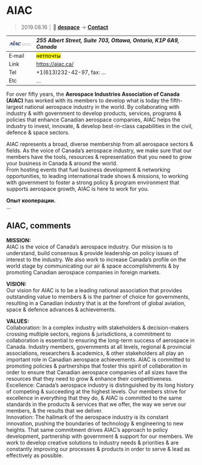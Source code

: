 # AIAC
> 2019.08.16 ┊ **🚀 [despace](index.md)** → **[Contact](contact.md)**

|[![](f/contact/a/aiac_logo1_thumb.jpg)](f/contact/a/aiac_logo1.png)|*255 Albert Street, Suite 703, Ottawa, Ontario, K1P 6A9, Canada*|
|:--|:--|
|E‑mail| <mark>нетпочты</mark> |
|Link| <https://aiac.ca/>  |
|Tel| +1(613)232-42-97, fax: … |
|Etc| … |

For over fifty years, the **Aerospace Industries Association of Canada (AIAC)** has worked with its members to develop what is today the fifth-largest national aerospace industry in the world. By collaborating with industry & with government to develop products, services, programs & policies that enhance Canadian aerospace companies, AIAC helps the industry to invest, innovate, & develop best-in-class capabilities in the civil, defence & space sectors.

AIAC represents a broad, diverse membership from all aerospace sectors & fields. As the voice of Canada’s aerospace industry, we make sure that our members have the tools, resources & representation that you need to grow your business in Canada & around the world.  
From hosting events that fuel business development & networking opportunities, to leading international trade shows & missions, to working with government to foster a strong policy & program environment that supports aerospace growth, AIAC is here to work for you.

**Опыт кооперации.**  
…


<p style="page-break-after:always"> </p>

## AIAC, comments

**MISSION:**  
AIAC is the voice of Canada’s aerospace industry. Our mission is to understand, build consensus & provide leadership on policy issues of interest to the industry. We also work to increase Canada’s profile on the world stage by communicating our air & space accomplishments & by promoting Canadian aerospace companies in foreign markets.

**VISION:**  
Our vision for AIAC is to be a leading national association that provides outstanding value to members & is the partner of choice for governments, resulting in a Canadian industry that is at the forefront of global aviation, space & defence advances & achievements.

**VALUES:**  
Collaboration: In a complex industry with stakeholders & decision-makers crossing multiple sectors, regions & jurisdictions, a commitment to collaboration is essential to ensuring the long-term success of aerospace in Canada. Industry members, governments at all levels, regional & provincial associations, researchers & academics, & other stakeholders all play an important role in Canadian aerospace achievements. AIAC is committed to promoting policies & partnerships that foster this spirit of collaboration in order to ensure that Canadian aerospace companies of all sizes have the resources that they need to grow & enhance their competitiveness.  
Excellence: Canada’s aerospace industry is distinguished by its long history of competing & succeeding at the highest levels. Our members strive for excellence in everything that they do, & AIAC is committed to the same standards in the products & services that we offer, the way we serve our members, & the results that we deliver.  
Innovation: The hallmark of the aerospace industry is its constant innovation, pushing the boundaries of technology & engineering to new heights. That same commitment drives AIAC’s approach to policy development, partnership with government & support for our members. We work to develop creative solutions to industry needs & priorities & are constantly improving our processes & products in order to serve & lead as effectively as possible.
